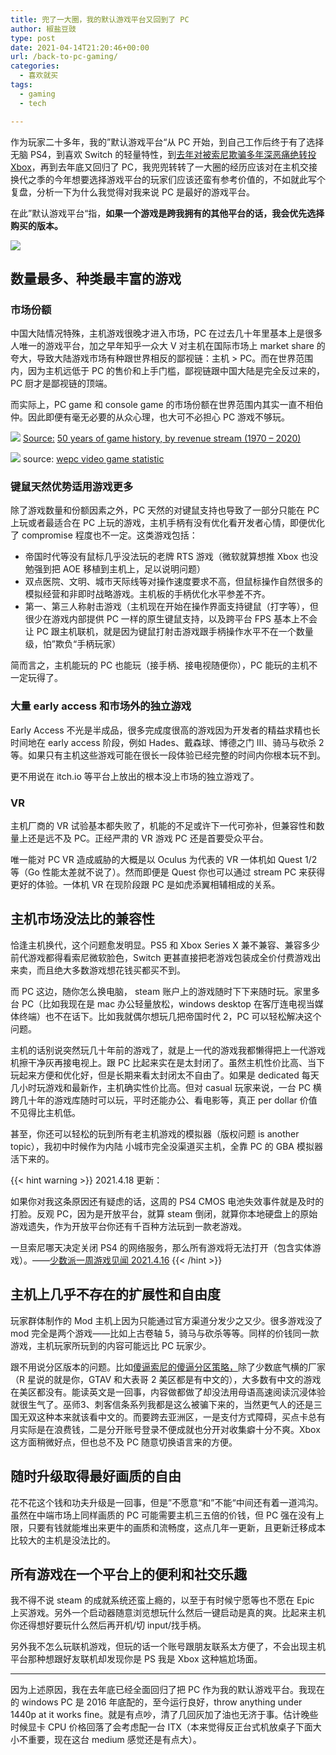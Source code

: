 ```yaml
---
title: 兜了一大圈，我的默认游戏平台又回到了 PC
author: 椒盐豆豉
type: post
date: 2021-04-14T21:20:46+00:00
url: /back-to-pc-gaming/
categories:
  - 喜欢就买
tags:
  - gaming
  - tech

---
```

作为玩家二十多年，我的”默认游戏平台“从 PC 开始，到自己工作后终于有了选择无脑 PS4，到喜欢 Switch 的轻量特性，到[去年对被索尼欺骗多年深恶痛绝转投 Xbox](../im-a-sony-hater-now/)，再到去年底又回归了 PC，我兜兜转转了一大圈的经历应该对在主机交接换代之季的今年想要选择游戏平台的玩家们应该还蛮有参考价值的，不如就此写个复盘，分析一下为什么我觉得对我来说 PC 是最好的游戏平台。

在此”默认游戏平台“指，**如果一个游戏是跨我拥有的其他平台的话，我会优先选择购买的版本。**

![](https://s3.nl-ams.scw.cloud/mtfront-blog/2021/04/IMG_0963-2048x1366.jpeg)

## **数量最多、种类最丰富的游戏**

### **市场份额**

中国大陆情况特殊，主机游戏很晚才进入市场，PC 在过去几十年里基本上是很多人唯一的游戏平台，加之早年知乎一众大 V 对主机在国际市场上 market share 的夸大，导致大陆游戏市场有种跟世界相反的鄙视链：主机 > PC。而在世界范围内，因为主机远低于 PC 的售价和上手门槛，鄙视链跟中国大陆是完全反过来的，PC 厨才是鄙视链的顶端。

而实际上，PC game 和 console game 的市场份额在世界范围内其实一直不相伯仲。因此即便有毫无必要的从众心理，也大可不必担心 PC 游戏不够玩。

![](https://s3.nl-ams.scw.cloud/mtfront-blog/2021/04/image.jpeg)
[Source:](../back-to-pc-gaming/) [50 years of game history, by revenue stream (1970 – 2020)](https://www.visualcapitalist.com/50-years-gaming-history-revenue-stream/)

![](https://s3.nl-ams.scw.cloud/mtfront-blog/2021/04/Screen-Shot-2021-04-14-at-1.00.21-PM-1024x753.png)
source: [wepc video game statistic](https://www.wepc.com/news/video-game-statistics)

### **键鼠天然优势适用游戏更多**

除了游戏数量和份额因素之外，PC 天然的对键鼠支持也导致了一部分只能在 PC 上玩或者最适合在 PC 上玩的游戏，主机手柄有没有优化看开发者心情，即便优化了 compromise 程度也不一定。这类游戏包括：

- 帝国时代等没有鼠标几乎没法玩的老牌 RTS 游戏（微软就算想推 Xbox 也没勉强到把 AOE 移植到主机上，足以说明问题）
- 双点医院、文明、城市天际线等对操作速度要求不高，但鼠标操作自然很多的模拟经营和非即时战略游戏。主机板的手柄优化水平参差不齐。
- 第一、第三人称射击游戏（主机现在开始在操作界面支持键鼠（打字等），但很少在游戏内部提供 PC 一样的原生键鼠支持，以及跨平台 FPS 基本上不会让 PC 跟主机联机，就是因为键鼠打射击游戏跟手柄操作水平不在一个数量级，怕”欺负“手柄玩家）

简而言之，主机能玩的 PC 也能玩（接手柄、接电视随便你），PC 能玩的主机不一定玩得了。

### **大量 early access 和市场外的独立游戏**

Early Access 不光是半成品，很多完成度很高的游戏因为开发者的精益求精也长时间地在 early access 阶段，例如 Hades、戴森球、博德之门 III、骑马与砍杀 2 等。如果只有主机这些游戏可能在很长一段体验已经完整的时间内你根本玩不到。

更不用说在 itch.io 等平台上放出的根本没上市场的独立游戏了。

### **VR**

主机厂商的 VR 试验基本都失败了，机能的不足或许下一代可弥补，但兼容性和数量上还是远不及 PC。正经严肃的 VR 游戏 PC 还是首要受众平台。

唯一能对 PC VR 造成威胁的大概是以 Oculus 为代表的 VR 一体机如 Quest 1/2 等（Go 性能太差就不说了）。然而即便是 Quest 你也可以通过 stream PC 来获得更好的体验。一体机 VR 在现阶段跟 PC 是如虎添翼相辅相成的关系。

## **主机市场没法比的兼容性**

恰逢主机换代，这个问题愈发明显。PS5 和 Xbox Series X 兼不兼容、兼容多少前代游戏都得看索尼微软脸色，Switch 更甚直接把老游戏包装成全价付费游戏出来卖，而且绝大多数游戏想花钱买都买不到。

而 PC 这边，随你怎么换电脑， steam 账户上的游戏随时下下来随时玩。家里多台 PC（比如我现在是 mac 办公轻量放松，windows desktop 在客厅连电视当媒体终端）也不在话下。比如我就偶尔想玩几把帝国时代 2，PC 可以轻松解决这个问题。

主机的话别说突然玩几十年前的游戏了，就是上一代的游戏我都懒得把上一代游戏机擦干净灰再接电视上。跟 PC 比起来实在是太封闭了。虽然主机性价比高、当下玩起来方便和优化好，但是长期来看太封闭太不自由了。如果是 dedicated 每天几小时玩游戏和最新作，主机确实性价比高。但对 casual 玩家来说，一台 PC 横跨几十年的游戏库随时可以玩，平时还能办公、看电影等，真正 per dollar 价值不见得比主机低。

甚至，你还可以轻松的玩到所有老主机游戏的模拟器（版权问题 is another topic），我初中时候作为内陆 小城市完全没渠道买主机，全靠 PC 的 GBA 模拟器活下来的。

{{< hint warning >}}
2021.4.18 更新：

如果你对我这条原因还有疑虑的话，这周的 PS4 CMOS 电池失效事件就是及时的打脸。反观 PC，因为是开放平台，就算 steam 倒闭，就算你本地硬盘上的原始游戏遗失，作为开放平台你还有千百种方法玩到一款老游戏。

一旦索尼哪天决定关闭 PS4 的网络服务，那么所有游戏将无法打开（包含实体游戏）。——[少数派一周游戏见闻 2021.4.16](https://sspai.com/post/66116)
{{< /hint >}}

## **主机上几乎不存在的扩展性和自由度**

玩家群体制作的 Mod 主机上因为只能通过官方渠道分发少之又少。很多游戏没了 mod 完全是两个游戏——比如上古卷轴 5，骑马与砍杀等等。同样的价钱同一款游戏，主机玩家所玩到的内容可能远比 PC 玩家少。

跟不用说分区版本的问题。比如[傻逼索尼的傻逼分区策略，](../im-a-sony-hater-now/)除了少数底气横的厂家（R 星说的就是你，GTAV 和大表哥 2 美区都是有中文的），大多数有中文的游戏在美区都没有。能读英文是一回事，内容做都做了却没法用母语高速阅读沉浸体验就很生气了。巫师3、刺客信条系列我都是这么被骗下来的，当然更气人的还是三国无双这种本来就该看中文的。而要跨去亚洲区，一是支付方式障碍，买点卡总有月实际是在浪费钱，二是分开账号登录不便成就也分开对收集癖十分不爽。Xbox 这方面稍微好点，但也总不及 PC 随意切换语言来的方便。

## **随时升级取得最好画质的自由**

花不花这个钱和功夫升级是一回事，但是”不愿意“和”不能“中间还有着一道鸿沟。虽然在中端市场上同样画质的 PC 可能需要主机三五倍的价钱，但 PC 强在没有上限，只要有钱就能堆出来更牛的画质和流畅度，这点几年一更新，且更新迁移成本比较大的主机是没法比的。

## **所有游戏在一个平台上的便利和社交乐趣**

我不得不说 steam 的成就系统还蛮上瘾的，以至于有时候宁愿等也不愿在 Epic 上买游戏。另外一个启动器随意浏览想玩什么然后一键启动是真的爽。比起来主机你还得想好要玩什么然后再开机/切 input/找手柄。

另外我不怎么玩联机游戏，但玩的话一个账号跟朋友联系太方便了，不会出现主机平台那种想跟好友联机却发现你是 PS 我是 Xbox 这种尴尬场面。

---

因为上述原因，我在去年底已经全面回归了把 PC 作为我的默认游戏平台。我现在的 windows PC 是 2016 年底配的，至今运行良好，throw anything under 1440p at it works fine。就是有点吵，清了几回灰加了油也无济于事。估计晚些时候显卡 CPU 价格回落了会考虑配一台 ITX（本来觉得反正台式机放桌子下面大小不重要，现在这台 medium 感觉还是有点大）。


